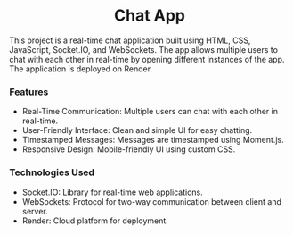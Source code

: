 <h1 align="center">Chat App</h1>
This project is a real-time chat application built using HTML, CSS, JavaScript, Socket.IO, and WebSockets. The app allows multiple users to chat with each other in real-time by opening different instances of the app. The application is deployed on Render.

<h3>Features</h3>

- Real-Time Communication: Multiple users can chat with each other in real-time.
- User-Friendly Interface: Clean and simple UI for easy chatting.
- Timestamped Messages: Messages are timestamped using Moment.js.
- Responsive Design: Mobile-friendly UI using custom CSS.

<h3>Technologies Used</h3>

- Socket.IO: Library for real-time web applications.
- WebSockets: Protocol for two-way communication between client and server.
- Render: Cloud platform for deployment.
